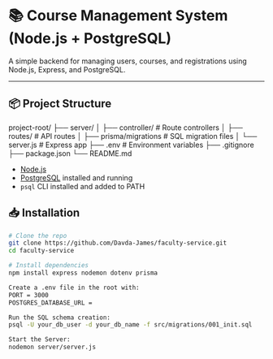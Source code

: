 # 📚 Course Management System (Node.js + PostgreSQL)

A simple backend for managing users, courses, and registrations using Node.js, Express, and PostgreSQL.

---

## 📦 Project Structure

project-root/
├── server/
│ ├── controller/ # Route controllers
│ ├── routes/ # API routes
│ ├── prisma/migrations # SQL migration files
│ └── server.js # Express app
├── .env # Environment variables
├── .gitignore
├── package.json
└── README.md

- [Node.js](https://nodejs.org/)
- [PostgreSQL](https://www.postgresql.org/) installed and running
- `psql` CLI installed and added to PATH

## 📥 Installation

```bash
# Clone the repo
git clone https://github.com/Davda-James/faculty-service.git
cd faculty-service

# Install dependencies
npm install express nodemon dotenv prisma

Create a .env file in the root with:
PORT = 3000
POSTGRES_DATABASE_URL = 

Run the SQL schema creation:
psql -U your_db_user -d your_db_name -f src/migrations/001_init.sql

Start the Server:
nodemon server/server.js


